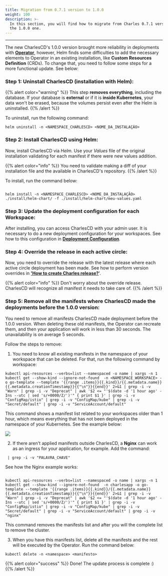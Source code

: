 ```yaml
---
title: Migration from 0.7.1 version to 1.0.0
weight: 100
description: >-
  In this section, you will find how to migrate from Charles 0.7.1 version to
  the 1.0.0 one.
---
```


---

The new CharlesCD's 1.0.0 version brought more reliability in deployments with [**Operator**](/reference/preparing-your-deployment/), however, Helm finds some difficulties to add the necessary elements to Operator in an existing installation, like  **Custom Resources Definition** \(CRDs\). To change that, you need to follow some steps for a more functional update. See below: 

### **Step 1: Uninstall CharlesCD \(installation with Helm\):**

{{% alert color="warning" %}}
This step **removes everything**, including the database. If your database is **external** or if it is **inside Kubernetes**, your data won't be erased, because the volumes persist even after the Helm is uninstalled. 
{{% /alert %}}

To uninstall, run the following command: 

```text
helm uninstall -n <NAMESPACE_CHARLESCD> <NOME_DA_INSTALAÇÃO>
```

### **Step 2: Install CharlesCD using Helm:**

Now, install CharlesCD via _Helm._ Use your _Values_ file of the original installation validating for each manifest if there were new values addition.

{{% alert color="info" %}}
You need to validate making a diff of your installation file and the available in CharlesCD's repository. 
{{% /alert %}}

To install, run the command below: 

```text

helm install -n <NAMESPACE_CHARLESCD> <NOME_DA_INSTALAÇÃO> ./install/helm-chart/ -f ./install/helm-chart/meu-values.yaml

```

### **Step 3: Update the deployment configuration for each Workspace:**

After installing, you can access CharlesCD with your admin user. It is necessary to do a new deployment configuration for your workspaces. See how to this configuration in [**Deployment Configuration**](/reference/preparing-your-deployment/).  

###  **Step 4: Override the release in each active circle:**

Now, you need to override the release with the latest release where each active circle deployment has been made. See how to perform version overrides in [**'How to create Charles release?**](/reference/releases/)'.

{{% alert color="info" %}}
Don't worry about the override release. CharlesCD will recognize all manifest it needs to take care of. 
{{% /alert %}}

### **Step 5: Remove all the manifests where CharlesCD made the deployments before the 1.0.0 version:** 

You need to remove all manifests CharlesCD made deployment before the 1.0.0 version. When deleting these old manifests, the Operator can recreate them, and then your application will work in less than 30 seconds. The unavailability is on average 5 seconds.  

Follow the steps to remove:

1. You need to know all existing manifests in the namespace of your workspace that can be deleted. For that, run the following command by workspace: 

```text
kubectl api-resources --verbs=list --namespaced -o name | xargs -n 1 kubectl get --show-kind --ignore-not-found  -n <NAMESPACE_WORKSPACE> -o go-template --template '{{range .items}}{{.kind}}/{{.metadata.name}} {{.metadata.creationTimestamp}}{{"\n"}}{{end}}' 2>&1 | grep -i -v "Warn" | grep -i -v "Deprecat" | awk '$2 <= "'$(date -d '1 hour ago' -Ins --utc | sed 's/+0000/Z/')'" { print $1 }' | grep -i -v "ConfigMap/istio" | grep -i -v "ConfigMap/kube" | grep -i -v "Secret/default" | grep -i -v "ServiceAccount/default"

```

This command shows a manifest list related to your workspaces older than 1 hour, which means everything that has not been deployed in the namespace of your Kubernetes. See the example below: 

![](/shared/image%20%2822%29.png)

2. If there aren't applied manifests outside CharlesCD, a **Nginx** can work as an ingress for your application, for example. Add the command: 

```text
 | grep -i -v "PALAVRA_CHAVE"
```

See how the Nginx example works: 

```text
 
kubectl api-resources --verbs=list --namespaced -o name | xargs -n 1 kubectl get --show-kind --ignore-not-found  -n charlesapp -o go-template --template '{{range .items}}{{.kind}}/{{.metadata.name}} {{.metadata.creationTimestamp}}{{"\n"}}{{end}}' 2>&1 | grep -i -v "Warn" | grep -i -v "Deprecat" | awk '$2 <= "'$(date -d '1 hour ago' -Ins --utc | sed 's/+0000/Z/')'" { print $1 }' | grep -i -v "ConfigMap/istio" | grep -i -v "ConfigMap/kube" | grep -i -v "Secret/default" | grep -i -v "ServiceAccount/default" | grep -i -v "nginx"

```

This command removes the manifests list and after you will the complete list to remove the cluster.

3. When you have this manifests list, delete all the manifests and the rest will be executed by the Operator. Run the command below: 

```text
kubectl delete -n <namespace> <manifesto>
```

{{% alert color="success" %}}
Done! The update process is complete :\) 
{{% /alert %}}
